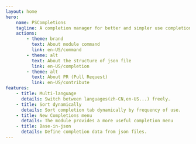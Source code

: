 ```yaml
---
layout: home
hero:
    name: PSCompletions
    tagline: A completion manager for better and simpler use completions in PowerShell.
    actions:
        - theme: brand
          text: About module command
          link: en-US/command
        - theme: alt
          text: About the structure of json file
          link: en-US/completion
        - theme: alt
          text: About PR (Pull Request)
          link: en-US/contribute
features:
    - title: Multi-language
      details: Switch between languages(zh-CN,en-US...) freely.
    - title: Sort dynamically
      details: Sort completion tab dynamically by frequency of use.
    - title: New Completions menu
      details: The module provides a more useful completion menu
    - title: Base-in-json
      details: Define completion data from json files.
---
```

